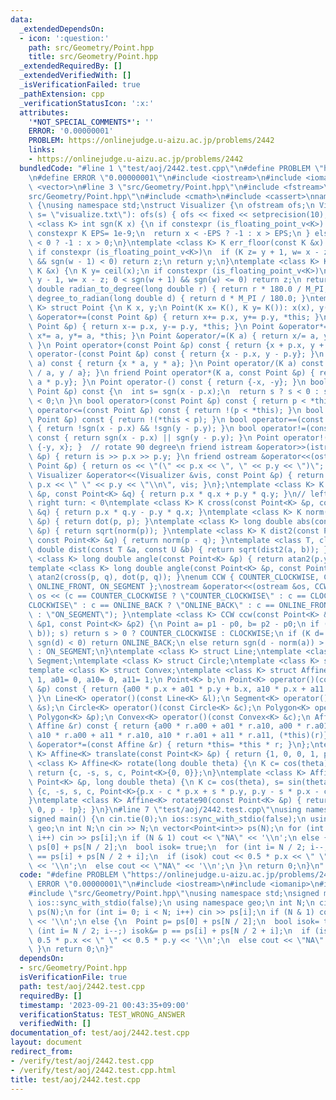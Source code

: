 ```yaml
---
data:
  _extendedDependsOn:
  - icon: ':question:'
    path: src/Geometry/Point.hpp
    title: src/Geometry/Point.hpp
  _extendedRequiredBy: []
  _extendedVerifiedWith: []
  _isVerificationFailed: true
  _pathExtension: cpp
  _verificationStatusIcon: ':x:'
  attributes:
    '*NOT_SPECIAL_COMMENTS*': ''
    ERROR: '0.00000001'
    PROBLEM: https://onlinejudge.u-aizu.ac.jp/problems/2442
    links:
    - https://onlinejudge.u-aizu.ac.jp/problems/2442
  bundledCode: "#line 1 \"test/aoj/2442.test.cpp\"\n#define PROBLEM \"https://onlinejudge.u-aizu.ac.jp/problems/2442\"\
    \n#define ERROR \"0.00000001\"\n#include <iostream>\n#include <iomanip>\n#include\
    \ <vector>\n#line 3 \"src/Geometry/Point.hpp\"\n#include <fstream>\n#line 5 \"\
    src/Geometry/Point.hpp\"\n#include <cmath>\n#include <cassert>\nnamespace geo\
    \ {\nusing namespace std;\nstruct Visualizer {\n ofstream ofs;\n Visualizer(string\
    \ s= \"visualize.txt\"): ofs(s) { ofs << fixed << setprecision(10); }\n};\ntemplate\
    \ <class K> int sgn(K x) {\n if constexpr (is_floating_point_v<K>) {\n  static\
    \ constexpr K EPS= 1e-9;\n  return x < -EPS ? -1 : x > EPS;\n } else return x\
    \ < 0 ? -1 : x > 0;\n}\ntemplate <class K> K err_floor(const K &x) {\n K y= floor(x);\n\
    \ if constexpr (is_floating_point_v<K>)\n  if (K z= y + 1, w= x - z; 0 <= sgn(w)\
    \ && sgn(w - 1) < 0) return z;\n return y;\n}\ntemplate <class K> K err_ceil(const\
    \ K &x) {\n K y= ceil(x);\n if constexpr (is_floating_point_v<K>)\n  if (K z=\
    \ y - 1, w= x - z; 0 < sgn(w + 1) && sgn(w) <= 0) return z;\n return y;\n}\nlong\
    \ double radian_to_degree(long double r) { return r * 180.0 / M_PI; }\nlong double\
    \ degree_to_radian(long double d) { return d * M_PI / 180.0; }\ntemplate <class\
    \ K> struct Point {\n K x, y;\n Point(K x= K(), K y= K()): x(x), y(y) {}\n Point\
    \ &operator+=(const Point &p) { return x+= p.x, y+= p.y, *this; }\n Point &operator-=(const\
    \ Point &p) { return x-= p.x, y-= p.y, *this; }\n Point &operator*=(K a) { return\
    \ x*= a, y*= a, *this; }\n Point &operator/=(K a) { return x/= a, y/= a, *this;\
    \ }\n Point operator+(const Point &p) const { return {x + p.x, y + p.y}; }\n Point\
    \ operator-(const Point &p) const { return {x - p.x, y - p.y}; }\n Point operator*(K\
    \ a) const { return {x * a, y * a}; }\n Point operator/(K a) const { return {x\
    \ / a, y / a}; }\n friend Point operator*(K a, const Point &p) { return {a * p.x,\
    \ a * p.y}; }\n Point operator-() const { return {-x, -y}; }\n bool operator<(const\
    \ Point &p) const {\n  int s= sgn(x - p.x);\n  return s ? s < 0 : sgn(y - p.y)\
    \ < 0;\n }\n bool operator>(const Point &p) const { return p < *this; }\n bool\
    \ operator<=(const Point &p) const { return !(p < *this); }\n bool operator>=(const\
    \ Point &p) const { return !(*this < p); }\n bool operator==(const Point &p) const\
    \ { return !sgn(x - p.x) && !sgn(y - p.y); }\n bool operator!=(const Point &p)\
    \ const { return sgn(x - p.x) || sgn(y - p.y); }\n Point operator!() const { return\
    \ {-y, x}; }  // rotate 90 degree\n friend istream &operator>>(istream &is, Point\
    \ &p) { return is >> p.x >> p.y; }\n friend ostream &operator<<(ostream &os, const\
    \ Point &p) { return os << \"(\" << p.x << \", \" << p.y << \")\"; }\n friend\
    \ Visualizer &operator<<(Visualizer &vis, const Point &p) { return vis.ofs <<\
    \ p.x << \" \" << p.y << \"\\n\", vis; }\n};\ntemplate <class K> K dot(const Point<K>\
    \ &p, const Point<K> &q) { return p.x * q.x + p.y * q.y; }\n// left turn: > 0,\
    \ right turn: < 0\ntemplate <class K> K cross(const Point<K> &p, const Point<K>\
    \ &q) { return p.x * q.y - p.y * q.x; }\ntemplate <class K> K norm(const Point<K>\
    \ &p) { return dot(p, p); }\ntemplate <class K> long double abs(const Point<K>\
    \ &p) { return sqrt(norm(p)); }\ntemplate <class K> K dist2(const Point<K> &p,\
    \ const Point<K> &q) { return norm(p - q); }\ntemplate <class T, class U> long\
    \ double dist(const T &a, const U &b) { return sqrt(dist2(a, b)); }\ntemplate\
    \ <class K> long double angle(const Point<K> &p) { return atan2(p.y, p.x); }\n\
    template <class K> long double angle(const Point<K> &p, const Point<K> &q) { return\
    \ atan2(cross(p, q), dot(p, q)); }\nenum CCW { COUNTER_CLOCKWISE, CLOCKWISE, ONLINE_BACK,\
    \ ONLINE_FRONT, ON_SEGMENT };\nostream &operator<<(ostream &os, CCW c) { return\
    \ os << (c == COUNTER_CLOCKWISE ? \"COUNTER_CLOCKWISE\" : c == CLOCKWISE ? \"\
    CLOCKWISE\" : c == ONLINE_BACK ? \"ONLINE_BACK\" : c == ONLINE_FRONT ? \"ONLINE_FRONT\"\
    \ : \"ON_SEGMENT\"); }\ntemplate <class K> CCW ccw(const Point<K> &p0, const Point<K>\
    \ &p1, const Point<K> &p2) {\n Point a= p1 - p0, b= p2 - p0;\n if (int s= sgn(cross(a,\
    \ b)); s) return s > 0 ? COUNTER_CLOCKWISE : CLOCKWISE;\n if (K d= dot(a, b);\
    \ sgn(d) < 0) return ONLINE_BACK;\n else return sgn(d - norm(a)) > 0 ? ONLINE_FRONT\
    \ : ON_SEGMENT;\n}\ntemplate <class K> struct Line;\ntemplate <class K> struct\
    \ Segment;\ntemplate <class K> struct Circle;\ntemplate <class K> struct Polygon;\n\
    template <class K> struct Convex;\ntemplate <class K> struct Affine {\n K a00=\
    \ 1, a01= 0, a10= 0, a11= 1;\n Point<K> b;\n Point<K> operator()(const Point<K>\
    \ &p) const { return {a00 * p.x + a01 * p.y + b.x, a10 * p.x + a11 * p.y + b.y};\
    \ }\n Line<K> operator()(const Line<K> &l);\n Segment<K> operator()(const Segment<K>\
    \ &s);\n Circle<K> operator()(const Circle<K> &c);\n Polygon<K> operator()(const\
    \ Polygon<K> &p);\n Convex<K> operator()(const Convex<K> &c);\n Affine operator*(const\
    \ Affine &r) const { return {a00 * r.a00 + a01 * r.a10, a00 * r.a01 + a01 * r.a11,\
    \ a10 * r.a00 + a11 * r.a10, a10 * r.a01 + a11 * r.a11, (*this)(r)}; }\n Affine\
    \ &operator*=(const Affine &r) { return *this= *this * r; }\n};\ntemplate <class\
    \ K> Affine<K> translate(const Point<K> &p) { return {1, 0, 0, 1, p}; }\ntemplate\
    \ <class K> Affine<K> rotate(long double theta) {\n K c= cos(theta), s= sin(theta);\n\
    \ return {c, -s, s, c, Point<K>{0, 0}};\n}\ntemplate <class K> Affine<K> rotate(const\
    \ Point<K> &p, long double theta) {\n K c= cos(theta), s= sin(theta);\n return\
    \ {c, -s, s, c, Point<K>{p.x - c * p.x + s * p.y, p.y - s * p.x - c * p.y}};\n\
    }\ntemplate <class K> Affine<K> rotate90(const Point<K> &p) { return {0, -1, 1,\
    \ 0, p - !p}; }\n}\n#line 7 \"test/aoj/2442.test.cpp\"\nusing namespace std;\n\
    signed main() {\n cin.tie(0);\n ios::sync_with_stdio(false);\n using namespace\
    \ geo;\n int N;\n cin >> N;\n vector<Point<int>> ps(N);\n for (int i= 0; i < N;\
    \ i++) cin >> ps[i];\n if (N & 1) cout << \"NA\" << '\\n';\n else {\n  Point p=\
    \ ps[0] + ps[N / 2];\n  bool isok= true;\n  for (int i= N / 2; i--;) isok&= p\
    \ == ps[i] + ps[N / 2 + i];\n  if (isok) cout << 0.5 * p.x << \" \" << 0.5 * p.y\
    \ << '\\n';\n  else cout << \"NA\" << '\\n';\n }\n return 0;\n}\n"
  code: "#define PROBLEM \"https://onlinejudge.u-aizu.ac.jp/problems/2442\"\n#define\
    \ ERROR \"0.00000001\"\n#include <iostream>\n#include <iomanip>\n#include <vector>\n\
    #include \"src/Geometry/Point.hpp\"\nusing namespace std;\nsigned main() {\n cin.tie(0);\n\
    \ ios::sync_with_stdio(false);\n using namespace geo;\n int N;\n cin >> N;\n vector<Point<int>>\
    \ ps(N);\n for (int i= 0; i < N; i++) cin >> ps[i];\n if (N & 1) cout << \"NA\"\
    \ << '\\n';\n else {\n  Point p= ps[0] + ps[N / 2];\n  bool isok= true;\n  for\
    \ (int i= N / 2; i--;) isok&= p == ps[i] + ps[N / 2 + i];\n  if (isok) cout <<\
    \ 0.5 * p.x << \" \" << 0.5 * p.y << '\\n';\n  else cout << \"NA\" << '\\n';\n\
    \ }\n return 0;\n}"
  dependsOn:
  - src/Geometry/Point.hpp
  isVerificationFile: true
  path: test/aoj/2442.test.cpp
  requiredBy: []
  timestamp: '2023-09-21 00:43:35+09:00'
  verificationStatus: TEST_WRONG_ANSWER
  verifiedWith: []
documentation_of: test/aoj/2442.test.cpp
layout: document
redirect_from:
- /verify/test/aoj/2442.test.cpp
- /verify/test/aoj/2442.test.cpp.html
title: test/aoj/2442.test.cpp
---
```

